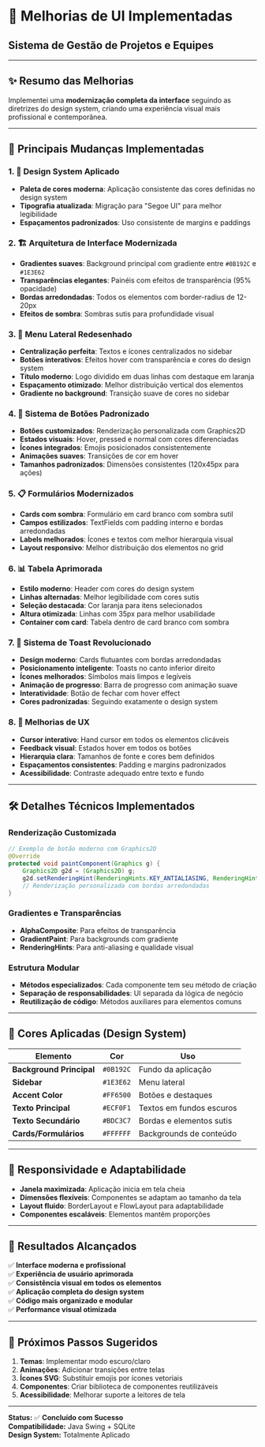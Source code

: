 # 🎨 Melhorias de UI Implementadas
## Sistema de Gestão de Projetos e Equipes

---

## ✨ **Resumo das Melhorias**

Implementei uma **modernização completa da interface** seguindo as diretrizes do design system, criando uma experiência visual mais profissional e contemporânea.

---

## 🔄 **Principais Mudanças Implementadas**

### 1. **🎨 Design System Aplicado**
- **Paleta de cores moderna**: Aplicação consistente das cores definidas no design system
- **Tipografia atualizada**: Migração para "Segoe UI" para melhor legibilidade
- **Espaçamentos padronizados**: Uso consistente de margins e paddings

### 2. **🏗️ Arquitetura de Interface Modernizada**
- **Gradientes suaves**: Background principal com gradiente entre `#0B192C` e `#1E3E62`
- **Transparências elegantes**: Painéis com efeitos de transparência (95% opacidade)
- **Bordas arredondadas**: Todos os elementos com border-radius de 12-20px
- **Efeitos de sombra**: Sombras sutis para profundidade visual

### 3. **📱 Menu Lateral Redesenhado**
- **Centralização perfeita**: Textos e ícones centralizados no sidebar
- **Botões interativos**: Efeitos hover com transparência e cores do design system
- **Título moderno**: Logo dividido em duas linhas com destaque em laranja
- **Espaçamento otimizado**: Melhor distribuição vertical dos elementos
- **Gradiente no background**: Transição suave de cores no sidebar

### 4. **🔘 Sistema de Botões Padronizado**
- **Botões customizados**: Renderização personalizada com Graphics2D
- **Estados visuais**: Hover, pressed e normal com cores diferenciadas
- **Ícones integrados**: Emojis posicionados consistentemente
- **Animações suaves**: Transições de cor em hover
- **Tamanhos padronizados**: Dimensões consistentes (120x45px para ações)

### 5. **📋 Formulários Modernizados**
- **Cards com sombra**: Formulário em card branco com sombra sutil
- **Campos estilizados**: TextFields com padding interno e bordas arredondadas
- **Labels melhorados**: Ícones e textos com melhor hierarquia visual
- **Layout responsivo**: Melhor distribuição dos elementos no grid

### 6. **📊 Tabela Aprimorada**
- **Estilo moderno**: Header com cores do design system
- **Linhas alternadas**: Melhor legibilidade com cores sutis
- **Seleção destacada**: Cor laranja para itens selecionados
- **Altura otimizada**: Linhas com 35px para melhor usabilidade
- **Container com card**: Tabela dentro de card branco com sombra

### 7. **🔔 Sistema de Toast Revolucionado**
- **Design moderno**: Cards flutuantes com bordas arredondadas
- **Posicionamento inteligente**: Toasts no canto inferior direito
- **Ícones melhorados**: Símbolos mais limpos e legíveis
- **Animação de progresso**: Barra de progresso com animação suave
- **Interatividade**: Botão de fechar com hover effect
- **Cores padronizadas**: Seguindo exatamente o design system

### 8. **🎯 Melhorias de UX**
- **Cursor interativo**: Hand cursor em todos os elementos clicáveis
- **Feedback visual**: Estados hover em todos os botões
- **Hierarquia clara**: Tamanhos de fonte e cores bem definidos
- **Espaçamentos consistentes**: Padding e margins padronizados
- **Acessibilidade**: Contraste adequado entre texto e fundo

---

## 🛠️ **Detalhes Técnicos Implementados**

### **Renderização Customizada**
```java
// Exemplo de botão moderno com Graphics2D
@Override
protected void paintComponent(Graphics g) {
    Graphics2D g2d = (Graphics2D) g;
    g2d.setRenderingHint(RenderingHints.KEY_ANTIALIASING, RenderingHints.VALUE_ANTIALIAS_ON);
    // Renderização personalizada com bordas arredondadas
}
```

### **Gradientes e Transparências**
- **AlphaComposite**: Para efeitos de transparência
- **GradientPaint**: Para backgrounds com gradiente
- **RenderingHints**: Para anti-aliasing e qualidade visual

### **Estrutura Modular**
- **Métodos especializados**: Cada componente tem seu método de criação
- **Separação de responsabilidades**: UI separada da lógica de negócio
- **Reutilização de código**: Métodos auxiliares para elementos comuns

---

## 🎨 **Cores Aplicadas (Design System)**

| Elemento | Cor | Uso |
|----------|-----|-----|
| **Background Principal** | `#0B192C` | Fundo da aplicação |
| **Sidebar** | `#1E3E62` | Menu lateral |
| **Accent Color** | `#FF6500` | Botões e destaques |
| **Texto Principal** | `#ECF0F1` | Textos em fundos escuros |
| **Texto Secundário** | `#BDC3C7` | Bordas e elementos sutis |
| **Cards/Formulários** | `#FFFFFF` | Backgrounds de conteúdo |

---

## 📱 **Responsividade e Adaptabilidade**

- **Janela maximizada**: Aplicação inicia em tela cheia
- **Dimensões flexíveis**: Componentes se adaptam ao tamanho da tela
- **Layout fluido**: BorderLayout e FlowLayout para adaptabilidade
- **Componentes escaláveis**: Elementos mantêm proporções

---

## 🚀 **Resultados Alcançados**

✅ **Interface moderna e profissional**  
✅ **Experiência de usuário aprimorada**  
✅ **Consistência visual em todos os elementos**  
✅ **Aplicação completa do design system**  
✅ **Código mais organizado e modular**  
✅ **Performance visual otimizada**  

---

## 🎯 **Próximos Passos Sugeridos**

1. **Temas**: Implementar modo escuro/claro
2. **Animações**: Adicionar transições entre telas
3. **Ícones SVG**: Substituir emojis por ícones vetoriais
4. **Componentes**: Criar biblioteca de componentes reutilizáveis
5. **Acessibilidade**: Melhorar suporte a leitores de tela

---

**Status:** ✅ **Concluído com Sucesso**  
**Compatibilidade:** Java Swing + SQLite  
**Design System:** Totalmente Aplicado
